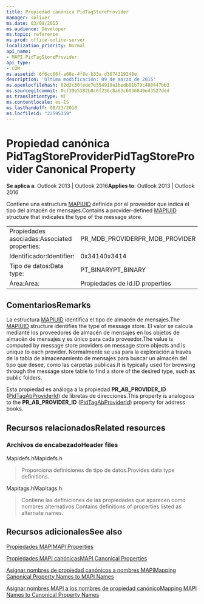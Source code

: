 ```yaml
---
title: Propiedad canónica PidTagStoreProvider
manager: soliver
ms.date: 03/09/2015
ms.audience: Developer
ms.topic: reference
ms.prod: office-online-server
localization_priority: Normal
api_name:
- MAPI.PidTagStoreProvider
api_type:
- COM
ms.assetid: 6f6cc66f-a08e-4f8e-b33a-d3674319248e
description: 'Última modificación: 09 de marzo de 2015'
ms.openlocfilehash: 02d2c30fede7e554910a1bedb01b79c488447bb3
ms.sourcegitcommit: 0cf39e5382b8c6f236c8a63c6036849ed3527ded
ms.translationtype: MT
ms.contentlocale: es-ES
ms.lasthandoff: 08/23/2018
ms.locfileid: "22595359"
---
```

# <a name="pidtagstoreprovider-canonical-property"></a><span data-ttu-id="2b80e-103">Propiedad canónica PidTagStoreProvider</span><span class="sxs-lookup"><span data-stu-id="2b80e-103">PidTagStoreProvider Canonical Property</span></span>

  
  
<span data-ttu-id="2b80e-104">**Se aplica a**: Outlook 2013 | Outlook 2016</span><span class="sxs-lookup"><span data-stu-id="2b80e-104">**Applies to**: Outlook 2013 | Outlook 2016</span></span> 
  
<span data-ttu-id="2b80e-105">Contiene una estructura [MAPIUID](mapiuid.md) definida por el proveedor que indica el tipo del almacén de mensajes.</span><span class="sxs-lookup"><span data-stu-id="2b80e-105">Contains a provider-defined [MAPIUID](mapiuid.md) structure that indicates the type of the message store.</span></span> 
  
|||
|:-----|:-----|
|<span data-ttu-id="2b80e-106">Propiedades asociadas:</span><span class="sxs-lookup"><span data-stu-id="2b80e-106">Associated properties:</span></span>  <br/> |<span data-ttu-id="2b80e-107">PR_MDB_PROVIDER</span><span class="sxs-lookup"><span data-stu-id="2b80e-107">PR_MDB_PROVIDER</span></span>  <br/> |
|<span data-ttu-id="2b80e-108">Identificador:</span><span class="sxs-lookup"><span data-stu-id="2b80e-108">Identifier:</span></span>  <br/> |<span data-ttu-id="2b80e-109">0x3414</span><span class="sxs-lookup"><span data-stu-id="2b80e-109">0x3414</span></span>  <br/> |
|<span data-ttu-id="2b80e-110">Tipo de datos:</span><span class="sxs-lookup"><span data-stu-id="2b80e-110">Data type:</span></span>  <br/> |<span data-ttu-id="2b80e-111">PT_BINARY</span><span class="sxs-lookup"><span data-stu-id="2b80e-111">PT_BINARY</span></span>  <br/> |
|<span data-ttu-id="2b80e-112">Área:</span><span class="sxs-lookup"><span data-stu-id="2b80e-112">Area:</span></span>  <br/> |<span data-ttu-id="2b80e-113">Propiedades de Id.</span><span class="sxs-lookup"><span data-stu-id="2b80e-113">ID properties</span></span>  <br/> |
   
## <a name="remarks"></a><span data-ttu-id="2b80e-114">Comentarios</span><span class="sxs-lookup"><span data-stu-id="2b80e-114">Remarks</span></span>

<span data-ttu-id="2b80e-115">La estructura [MAPIUID](mapiuid.md) identifica el tipo de almacén de mensajes.</span><span class="sxs-lookup"><span data-stu-id="2b80e-115">The [MAPIUID](mapiuid.md) structure identifies the type of message store.</span></span> <span data-ttu-id="2b80e-116">El valor se calcula mediante los proveedores de almacén de mensajes en los objetos de almacén de mensajes y es único para cada proveedor.</span><span class="sxs-lookup"><span data-stu-id="2b80e-116">The value is computed by message store providers on message store objects and is unique to each provider.</span></span> <span data-ttu-id="2b80e-117">Normalmente se usa para la exploración a través de la tabla de almacenamiento de mensajes para buscar un almacén del tipo que desee, como las carpetas públicas.</span><span class="sxs-lookup"><span data-stu-id="2b80e-117">It is typically used for browsing through the message store table to find a store of the desired type, such as public folders.</span></span> 
  
<span data-ttu-id="2b80e-118">Esta propiedad es análoga a la propiedad **PR_AB_PROVIDER_ID** ([PidTagAbProviderId](pidtagabproviderid-canonical-property.md)) de libretas de direcciones.</span><span class="sxs-lookup"><span data-stu-id="2b80e-118">This property is analogous to the **PR_AB_PROVIDER_ID** ([PidTagAbProviderId](pidtagabproviderid-canonical-property.md)) property for address books.</span></span> 
  
## <a name="related-resources"></a><span data-ttu-id="2b80e-119">Recursos relacionados</span><span class="sxs-lookup"><span data-stu-id="2b80e-119">Related resources</span></span>

### <a name="header-files"></a><span data-ttu-id="2b80e-120">Archivos de encabezado</span><span class="sxs-lookup"><span data-stu-id="2b80e-120">Header files</span></span>

<span data-ttu-id="2b80e-121">Mapidefs.h</span><span class="sxs-lookup"><span data-stu-id="2b80e-121">Mapidefs.h</span></span>
  
> <span data-ttu-id="2b80e-122">Proporciona definiciones de tipo de datos.</span><span class="sxs-lookup"><span data-stu-id="2b80e-122">Provides data type definitions.</span></span>
    
<span data-ttu-id="2b80e-123">Mapitags.h</span><span class="sxs-lookup"><span data-stu-id="2b80e-123">Mapitags.h</span></span>
  
> <span data-ttu-id="2b80e-124">Contiene las definiciones de las propiedades que aparecen como nombres alternativos.</span><span class="sxs-lookup"><span data-stu-id="2b80e-124">Contains definitions of properties listed as alternate names.</span></span>
    
## <a name="see-also"></a><span data-ttu-id="2b80e-125">Recursos adicionales</span><span class="sxs-lookup"><span data-stu-id="2b80e-125">See also</span></span>



[<span data-ttu-id="2b80e-126">Propiedades MAPI</span><span class="sxs-lookup"><span data-stu-id="2b80e-126">MAPI Properties</span></span>](mapi-properties.md)
  
[<span data-ttu-id="2b80e-127">Propiedades MAPI canónicas</span><span class="sxs-lookup"><span data-stu-id="2b80e-127">MAPI Canonical Properties</span></span>](mapi-canonical-properties.md)
  
[<span data-ttu-id="2b80e-128">Asignar nombres de propiedad canónicos a nombres MAPI</span><span class="sxs-lookup"><span data-stu-id="2b80e-128">Mapping Canonical Property Names to MAPI Names</span></span>](mapping-canonical-property-names-to-mapi-names.md)
  
[<span data-ttu-id="2b80e-129">Asignar nombres MAPI a los nombres de propiedad canónico</span><span class="sxs-lookup"><span data-stu-id="2b80e-129">Mapping MAPI Names to Canonical Property Names</span></span>](mapping-mapi-names-to-canonical-property-names.md)

